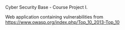 Cyber Security Base - Course Project I. 

Web application containing vulnerabilities from https://www.owasp.org/index.php/Top_10_2013-Top_10

